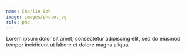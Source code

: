 ```yaml
---
name: Charlie Soh
image: images/photo.jpg
role: phd
---
```


Lorem ipsum dolor sit amet, consectetur adipiscing elit, sed do eiusmod tempor incididunt ut labore et dolore magna aliqua.
